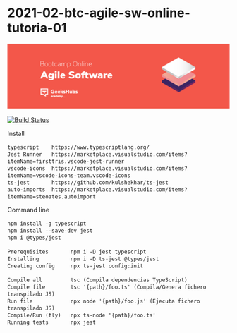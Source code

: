# 2021-02-btc-agile-sw-online-tutoria-01

<p align="center">
    <img src="https://github.com/GeeksHubsAcademy/2020-geekshubs-media/blob/master/image/githubagilesoftware.jpg" >	
</p>

[![Build Status](https://travis-ci.com/GeeksHubsAcademy/2021-02-btc-agile-sw-online-tutoria-01.svg?branch=master)](https://travis-ci.com/GeeksHubsAcademy/2021-02-btc-agile-sw-online-tutoria-01)

Install
```
typescript    https://www.typescriptlang.org/
Jest Runner   https://marketplace.visualstudio.com/items?itemName=firsttris.vscode-jest-runner
vscode-icons  https://marketplace.visualstudio.com/items?itemName=vscode-icons-team.vscode-icons
ts-jest       https://github.com/kulshekhar/ts-jest 
auto-imports  https://marketplace.visualstudio.com/items?itemName=steoates.autoimport
```

Command line
```
npm install -g typescript
npm install --save-dev jest
npm i @types/jest

Prerequisites       npm i -D jest typescript	
Installing          npm i -D ts-jest @types/jest	
Creating config     npx ts-jest config:init	

Compile all         tsc (Compila dependencias TypeScript)
Compile file        tsc '{path}/foo.ts' (Compila/Genera fichero transpilado JS)
Run file            npx node '{path}/foo.js' (Ejecuta fichero transpilado JS)
Compile/Run (fly)   npx ts-node '{path}/foo.ts'
Running tests       npx jest	
```
